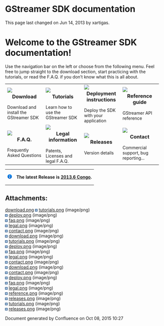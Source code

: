 # GStreamer SDK documentation

This page last changed on Jun 14, 2013 by xartigas.

# Welcome to the GStreamer SDK documentation\!

Use the navigation bar on the left or choose from the following menu.
Feel free to jump straight to the download section, start practicing
with the tutorials, or read the F.A.Q. if you don’t know what this is
all about.

<table>
<colgroup>
<col width="25%" />
<col width="25%" />
<col width="25%" />
<col width="25%" />
</colgroup>
<tbody>
<tr class="odd">
<td><a href="Installing%2Bthe%2BSDK.html"><img src="attachments/327688/2424851.png" class="confluence-embedded-image" /></a>
<h3 id="Home-Download" style="text-align: center;margin-top: 0.0px;">Download</h3>
Download and install the GStreamer SDK</td>
<td><a href="Tutorials.html"><img src="attachments/327688/2424852.png" class="confluence-embedded-image" /></a>
<h3 id="Home-Tutorials" style="text-align: center;margin-top: 0.0px;">Tutorials</h3>
Learn how to use the GStreamer SDK</td>
<td><a href="Deploying%2Byour%2Bapplication.html"><img src="attachments/327688/2424853.png" class="confluence-embedded-image" /></a>
<h3 id="Home-Deploymentinstructions" style="text-align: center;margin-top: 0.0px;">Deployment instructions</h3>
Deploy the SDK with your application</td>
<td><a href="GStreamer%2Breference.html"><img src="attachments/327688/2424870.png" class="confluence-embedded-image" /></a>
<h3 id="Home-Referenceguide" style="text-align: center;margin-top: 0.0px;">Reference guide</h3>
GStreamer API reference</td>
</tr>
<tr class="even">
<td><a href="Frequently%2BAsked%2BQuestions.html"><img src="attachments/327688/2424855.png" class="confluence-embedded-image" /></a>
<h3 id="Home-FAQ" style="text-align: center;margin-top: 0.0px;">F.A.Q.</h3>
Frequently Asked Questions</td>
<td><a href="Legal%2Binformation.html"><img src="attachments/327688/2424856.png" class="confluence-embedded-image" /></a>
<h3 id="Home-Legalinformation" style="text-align: center;margin-top: 0.0px;">Legal information</h3>
Patents, Licenses and legal F.A.Q.</td>
<td><a href="Releases.html"><img src="attachments/327688/2424871.png" class="confluence-embedded-image" /></a>
<h3 id="Home-Releases" style="text-align: center;margin-top: 0.0px;">Releases</h3>
Version details</td>
<td><a href="Contact.html"><img src="attachments/327688/2424857.png" class="confluence-embedded-image" /></a>
<h3 id="Home-Contact" style="text-align: center;margin-top: 0.0px;">Contact</h3>
Commercial support, bug reporting...</td>
</tr>
</tbody>
</table>

<table>
<tbody>
<tr class="odd">
<td><img src="images/icons/emoticons/information.png" width="16" height="16" /></td>
<td><p><strong>The latest Release is <a href="2013.6%2BCongo.html">2013.6 Congo</a>.</strong></p></td>
</tr>
</tbody>
</table>

## Attachments:

[download.png](attachments/2424858.png)
![](images/icons/bullet_blue.gif)
[tutorials.png](attachments/327688/2424859.png) (image/png)  
![](images/icons/bullet_blue.gif)
[deploy.png](attachments/327688/2424860.png) (image/png)  
![](images/icons/bullet_blue.gif)
[faq.png](attachments/327688/2424862.png) (image/png)  
![](images/icons/bullet_blue.gif)
[legal.png](attachments/327688/2424863.png) (image/png)  
![](images/icons/bullet_blue.gif)
[contact.png](attachments/327688/2424864.png) (image/png)  
![](images/icons/bullet_blue.gif)
[download.png](attachments/327688/2424865.png) (image/png)  
![](images/icons/bullet_blue.gif)
[tutorials.png](attachments/327688/2424872.png) (image/png)  
![](images/icons/bullet_blue.gif)
[deploy.png](attachments/327688/2424867.png) (image/png)  
![](images/icons/bullet_blue.gif)
[faq.png](attachments/327688/2424868.png) (image/png)  
![](images/icons/bullet_blue.gif)
[legal.png](attachments/327688/2424869.png) (image/png)  
![](images/icons/bullet_blue.gif)
[contact.png](attachments/327688/2424866.png) (image/png)  
![](images/icons/bullet_blue.gif)
[download.png](attachments/327688/2424851.png) (image/png)  
![](images/icons/bullet_blue.gif)
[contact.png](attachments/327688/2424857.png) (image/png)  
![](images/icons/bullet_blue.gif)
[deploy.png](attachments/327688/2424853.png) (image/png)  
![](images/icons/bullet_blue.gif)
[faq.png](attachments/327688/2424855.png) (image/png)  
![](images/icons/bullet_blue.gif)
[legal.png](attachments/327688/2424856.png) (image/png)  
![](images/icons/bullet_blue.gif)
[reference.png](attachments/327688/2424870.png) (image/png)  
![](images/icons/bullet_blue.gif)
[releases.png](attachments/327688/2424873.png) (image/png)  
![](images/icons/bullet_blue.gif)
[tutorials.png](attachments/327688/2424852.png) (image/png)  
![](images/icons/bullet_blue.gif)
[releases.png](attachments/327688/2424871.png) (image/png)  

Document generated by Confluence on Oct 08, 2015 10:27

